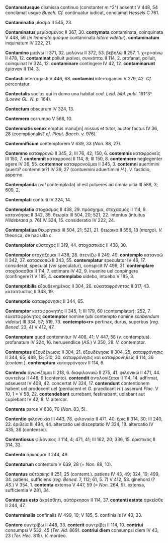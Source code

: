 **Contamatusque** dismissa continuo (constanter *m.*^2^) adsentit V 448,
54 conclamat usque *Buech. Cf.* continuatur iudicat, conclamat *Hessels*
C 761.

**Contaminatio** μίασμα II 545, 23.

**Contaminatus** μεμιασμένος II 367, 30. **contymata** contaminata,
coinquinata V 448, 56 (*in lemmate quoque* contaminata *latere
videtur*). **contaminatum** inquinatum IV 222, 21.

**Contamino** μιαίνω II 371, 32. μολύνω II 372, 53. βεβηλῶ II 257, 1.
χ\<ρ\>αίνω II 478, 12. **contaminat** polluit μιαίνει, συνκόπτει II 114,
2. profanat, polluit, coinquinat IV 324, 12. **contaminare** contingere
IV 42, 12. **contaminarunt** ἐμίαναν II 114, 3.

**Contasti** interrogasti V 446, 68. **contamini** interrogamini V 279,
42. *Cf.* percontatur.

**Contectalis** socius qui in domo una habitat *cod. Leid. bibl. publ.*
191^3^ (*Loewe GL. N. p.* 164).

**Contectum** obscurum IV 324, 13.

**Contemero** corrumpo V 566, 10.

**Contemnatis senex** emptus manu[m] missus et tutor, auctor factus IV
36, 28 (coemptionalis? *cf. Plaut. Bacch. v.* 976).

**Contemnificum** contemptorem V 639, 33 (*Non.* 88, 27).

**Contemno** καταφρονῶ II 345, 2; III 76, 42; 150, 6. **contemnis**
καταφρονεῖς III 150, 7. **contemnit** καταφρονεῖ II 114, 8; III 150, 8.
**contemnere** neglegenter agere IV 36, 55. **contemnor** καταφρονοῦμαι
II 345, 3. **contemni** auertimini (auerti? contemnite?) IV 39, 27
(contuemini aduertimini *H.*). *V.* fastidio, asperno.

**Contemplanda** (*vel* contemplada) id est pulueres ad omnia uitia III
588, 3; 609, 2.

**Contemplati** contuiti IV 324, 14.

**Contemplatio** στοχασμός II 438, 29. πρόσχημα, στοχασμός II 114, 9.
κατανόησις II 342, 35. θεωρία III 504, 20; 521, 22. intentus (intuitus
*Hildebrand p.* 76) IV 324, 15. consideratio IV 222, 24.

**Contemplatiua** θεωρητικά III 504, 21; 521, 21. θεωρικά II 556, 18
(*margo*). *V.* theorica, de hac uita c.

**Contemplator** εὔστοχος II 319, 44. στοχαστικός II 438, 30.

**Contemplor** στοχάζομαι II 438, 28. ἀτενίζω II 249, 49. **contemplo**
κατανοῶ II 342, 37. κατασκοπῶ II 343, 55. **contemplatur** speculatur IV
46, 17. considerat, speculat (*vel* speculatur), conspicit IV 499, 31.
**contemplare** στοχάσασθαι II 114, 7. extimare IV 42, 9. inuenire uel
conpingere (confingere?) V 185, 4. **contemplabo** uidebo, intuebo V
185, 3.

**Contemptibilis** ἐξουδενημένος II 304, 26. εὐκαταφρόνητος II 317, 43.
κατάπτυστος II 343, 19.

**Contemptio** καταφρόνησις II 344, 65.

**Contemptor** καταφρονητής II 345, 1; III 179, 60 (contemplator); 252,
7. εὐκαταφρόνητος **contemptor** nomine (*ubi* contempto nomine
*scribendum videtur*) III 334, 57; 519, 73. **contempto\<r\>** pertinax,
durus, superbus (*reg. Bened.* 23, 4) V 412, 47.

**Contemptum** quod contemnitur IV 408, 41; V 447, 58 (*v.* contemptus).
profanatum IV 324, 16. heruuendlice (*AS.*) V 350, 28. *V.* contemptor.

**Contemptus** ἐξουδένωσις II 304, 21. ἐξουδένησις II 304, 25,
καταφρόνησις II 344, 65; 488, 13; 510, 30. καταφρόνησις καὶ
καταφρονηθείς II 114, 36 (*contam.*). **contemptum** καταφρόνησιν II
114, 6.

**Contendo** ἀγωνίζομαι II 218, 6. διαφιλονικῶ II 275, 41. φιλονικῶ II
471, 44. συντείνω II 448, 9 (contento). **contendit** ἀντιλογίζεται II
114, 14. adfirmat, adseuerat IV 408, 42. concertat IV 324, 17.
**contendunt** contentionem habent uel prodocent uel (perducent et *G.*
praedicant *H.*) asserunt *Plac.* V 10, 1 = V 58, 22. **contendebant**
currebant, festinabant, uolabant aut cupiebant IV 42, 8. *V.* altercor.

**Contente** parce V 638, 70 (*Non.* 83, 5).

**Contentio** φιλονεικία III 443, 78. φιλονικία II 471, 40. ἔρις II 314,
30; III 240, 22. ἐριθεία III 494, 44. altercatio uel disceptatio IV 324,
18. altercatio IV 435, 36 (contensio).

**Contentiosus** φιλόνικος II 114, 4; 471, 41; III 162, 20; 336, 15.
ἐριστικός II 314, 33.

**Contento** ἀρκοῦμαι II 244, 49.

**Contenturum** contentum V 639, 28 (*= Non.* 88, 10).

**Contentus** αὐτάρκης II 251, 25 (contemt.). patiens IV 43, 49; 324,
19; 499, 34. patiens, sufficiens (*reg. Bened.* 7, 112; 61, 5. 7) V
412, 53. ginehord (? *AS.*) V 354, 1. **contenta** extensa V 447, 59 (=
*Non.* 264, 9). extensa, sufficientia V 281, 34.

**Contentus esto** ἀκρέσθητι, αὐτάρκησον II 114, 37. **contenti estote**
ἀρκεῖσθε II 244, 47.

**Conterminalis** confinalis IV 499, 10; V 185, 5. confinialis IV 40,
33.

**Contero** συντρίβω II 448, 33. **conterit** συντρίβει II 114, 10.
**contriui** consumpsi V 532, 45 (*Ter. Ad.* 869). **contriui diem**
consumpsi diem IV 43, 23 (*Ter. Hec.* 815). *V.* mordeo.
